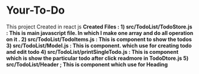 # Your-To-Do
 This project Created in react js 
					<b>
 Created Files :
    1) src/TodoList/TodoStore.js : This is main javascript file. In which I make one array and do all operation on it .
    2) src/TodoList/TodoItems.js : This is component to show the todos 
    3) src/TodoList/Model.js : This is component. which use for creating todo and edit todo
    4) src/TodoList/printSingleTodo.js : This is component which is show the particular todo after click readmore in TodoDtore.js
    5) src/TodoList/Header ; This is component which use for Heading
         
